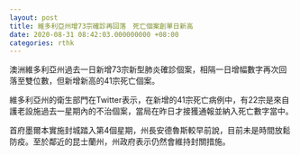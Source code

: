 ```yaml
---
layout: post
title: 維多利亞州增73宗確診再回落　死亡個案創單日新高　
date: 2020-08-31 08:42:03.000000000 +08:00
categories: rthk
---
```


澳洲維多利亞州過去一日新增73宗新型肺炎確診個案，相隔一日增幅數字再次回落至雙位數，但新增新高的41宗死亡個案。

維多利亞州的衛生部門在Twitter表示，在新增的41宗死亡病例中，有22宗是來自護老設施過去一星期內的不治個案，當局在昨日才接獲通報並納入死亡數字當中。

首府墨爾本實施封城踏入第4個星期，州長安德魯斯較早前說，目前未是時間放鬆防疫。至於鄰近的昆士蘭州，州政府表示仍然會維持封關措施。
